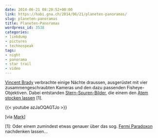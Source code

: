 ```yaml
---
date: 2014-06-21 08:20:52+00:00
link: https://habi.gna.ch/2014/06/21/planeten-panoramas/
slug: planeten-panoramas
title: Planeten-Panoramas
wordpress_id: 3538
categories:
- linkdump
- pictures
- technospeak
tags:
- night
- panorama
- star trail
- video
---
```


[Vincent Brady](http://www.vincentbrady.com/planetarypanoramas) verbrachte einige Nächte draussen, ausgerüstet mit vier zusammengeschraubten Kameras und den dazu passenden Fisheye-Objektiven.
Dabei entstanden [Stern-Spuren-Bilder](https://habi.gna.ch/2013/07/18/die-sterne-uber-dem-konkordiaplatz/), die einem den [Atem stocken lassen](http://airgif.com/0C119D1E5901E83563072EB67774C035) [1].

{{< youtube azJaOQAGTJo >}}

[via [Mark](https://permanenttourist.ch/2014/06/mind-bending-planetary-panoramas/)]

[1]: Oder einem zumindest etwas genauer über das sog. [Fermi Paradoxon](http://waitbutwhy.com/2014/05/fermi-paradox.html) nachdenken lassen...
